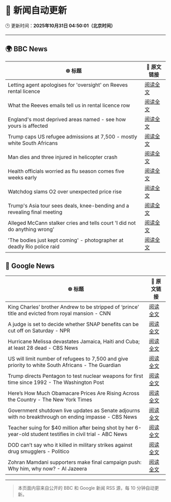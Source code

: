 # 🧠 新闻自动更新

🕒 更新时间：**2025年10月31日 04:50:01（北京时间）**

---

## 🌍 BBC News

| 🌐 标题 | 🔗 原文链接 |
|--------|-------------|
| Letting agent apologises for 'oversight' on Reeves rental licence | [阅读全文](https://www.bbc.com/news/articles/cx2p55ejy88o?at_medium=RSS&at_campaign=rss) |
| What the Reeves emails tell us in rental licence row | [阅读全文](https://www.bbc.com/news/articles/cj41y1ze9jyo?at_medium=RSS&at_campaign=rss) |
| England's most deprived areas named - see how yours is affected | [阅读全文](https://www.bbc.com/news/articles/cly137089yyo?at_medium=RSS&at_campaign=rss) |
| Trump caps US refugee admissions at 7,500 - mostly white South Africans | [阅读全文](https://www.bbc.com/news/articles/cy40jj71243o?at_medium=RSS&at_campaign=rss) |
| Man dies and three injured in helicopter crash | [阅读全文](https://www.bbc.com/news/articles/cx203g3j416o?at_medium=RSS&at_campaign=rss) |
| Health officials worried as flu season comes five weeks early | [阅读全文](https://www.bbc.com/news/articles/c20pe6llg2zo?at_medium=RSS&at_campaign=rss) |
| Watchdog slams O2 over unexpected price rise | [阅读全文](https://www.bbc.com/news/articles/cd047vl9ylpo?at_medium=RSS&at_campaign=rss) |
| Trump's Asia tour sees deals, knee-bending and a revealing final meeting | [阅读全文](https://www.bbc.com/news/articles/c1j8zn0ex9ro?at_medium=RSS&at_campaign=rss) |
| Alleged McCann stalker cries and tells court 'I did not do anything wrong' | [阅读全文](https://www.bbc.com/news/articles/c4gkvrww3yyo?at_medium=RSS&at_campaign=rss) |
| 'The bodies just kept coming' - photographer at deadly Rio police raid | [阅读全文](https://www.bbc.com/news/articles/c364k5e9g58o?at_medium=RSS&at_campaign=rss) |

## 📰 Google News

| 🌐 标题 | 🔗 原文链接 |
|--------|-------------|
| King Charles’ brother Andrew to be stripped of ‘prince’ title and evicted from royal mansion - CNN | [阅读全文](https://news.google.com/rss/articles/CBMijwFBVV95cUxOTUN6ZkU0b2psY3FWNXh3SUkxa2ZneTdOS25mM0dtclFlSm5WSGJHZnpQb0RyRmpMZXAyNUVINDI4bS0tb2hrQVcxdFZ1N1puZnJuN0xRMWFYd3hIbE1zY3oyZ2Y0SUE1SkNtd3FLdUJfUzdvY2hPTnR2aDF1UGVkS0w3WWNwR3BKc0J4TExkRQ?oc=5) |
| A judge is set to decide whether SNAP benefits can be cut off on Saturday - NPR | [阅读全文](https://news.google.com/rss/articles/CBMihgFBVV95cUxOTlp3WDBucm83WWZHeml2cGNJaWdRRkwycHhlbi1aN2J5T1U1a0VNNHB4ZFhsNzVVVDd4Q1R3R3hvWlo2UGhSS0ZDaWVfcTJ1N1FhaUJOV1RLN0xvREhzMmN3bmpfY3BEZGJleEtQclIxdU40ZlpHeHBwbnRuaFp1ZmNZUHY4Zw?oc=5) |
| Hurricane Melissa devastates Jamaica, Haiti and Cuba; at least 28 dead - CBS News | [阅读全文](https://news.google.com/rss/articles/CBMihAFBVV95cUxPOG9xQ0g3TGxueWRSUXNYZ1AwWk5JSU5fdXhadk82MXExM2R4N1pkTkU1Um12TTlKN0tXdHF5Zjk4SXd1cWFNSDJEZFlaZFM2eDI4Y2pmbEVyRGR0SXQ2X01kTzVKUVQwWUNwLVBfRm93SVlKMGprYlR1RXNya3ZReGRENGTSAYoBQVVfeXFMTXFIZWRIdmxycUgza1hwUFFSY2VBVVJiVms2bzd4ejRPS3I3WjJ4TFVGSFVqWmN6VjFHdTdFZ0ttNlQzMURYQnk2MFp2dE9tQjBVbWJObG5lRUxzZ1E0NnNPTVplU3JLVFgzdEk5ZXBfWFJXc2tSWlVCc09ZdFRMTVlvOUY1a0ZnS1hn?oc=5) |
| US will limit number of refugees to 7,500 and give priority to white South Africans - The Guardian | [阅读全文](https://news.google.com/rss/articles/CBMimwFBVV95cUxQYXczZnNvN2JCbC1jekNFQWNTUXF2S1ZwMUdmdF8tZkdVNzY4RG5aMXRlYy10R2JzWXVYb2ZyYU9zTzNneHQ0MGVnYm5xOThpU2pEc0lnUVRjdmQ2WDIwLWNqdmRhRHhrR1NTV0NiRWVTUjdvWmhRZW9zSjdVcTFFX3p2SlFHWk0wa3BhY000ZkVrMHJzdDNsekdiZw?oc=5) |
| Trump directs Pentagon to test nuclear weapons for first time since 1992 - The Washington Post | [阅读全文](https://news.google.com/rss/articles/CBMiggFBVV95cUxQNlZyTTVfLU9sSTJFbHVUZkpESFFFRkt6ek1Lck1LY1MxUVZPRjFQYktGYWxUTHRQUWdITXVfMVJqRGhLSDN2bEJVUjR5YUtLSkhsdjBDaHFZcG05dmFHVGZTRkMxRDRnaXZyaVdCMDd2MWxqcVBrWDRVSlJzZWFPM0F3?oc=5) |
| Here’s How Much Obamacare Prices Are Rising Across the Country - The New York Times | [阅读全文](https://news.google.com/rss/articles/CBMikwFBVV95cUxPMUpURXkzSF81R196RWdkbFhqS2gwUVRyWk1kWExFb3RTWVhtSjRxd0tqb3NzOGRyVWlPcHp5am9Sa1BIMnhUeUZFNGZneEd1RnRaZ1hWNFExY2o1NkQ1NVNzdEp4UDRwYmV0TXlNd28tR3ROZExkTk1wZFdMTTBBeGJweERUb2xXX1JoSGt0WkZ2dG8?oc=5) |
| Government shutdown live updates as Senate adjourns with no breakthrough on ending impasse - CBS News | [阅读全文](https://news.google.com/rss/articles/CBMimgFBVV95cUxOZXpvTWM3cWxtZV9vV3RSMWVCdGJpeEJDX2c1Yjh1MXFoY0t1YV9kMlNYazdINmhJOWxNOVY0QXJ0dWkyZm1ZSXhxSExjZmgxbUZNTWtlQ19Td1dTY29OX3lseXR2cVNYNXR2R3hCLXl3T3Zhb1JnV0ROWUhJbXA5UG1tbEZLX2loU3FORDUxYmQ4dkVoU0E0a1NR0gGfAUFVX3lxTFB5cGdxbXloOEJ6RDE2akU1ZzIyZDNoWW1oWFpsMl9WNkVNNmRWSEh5aHVUSVFvc3A2R1FiblJpRHUtODlIODdrdmQ2RVFQV1UwZ01pR0dOc25pT3FOLWZ6SXhUMG1UdFhOUHc4c2NsZlVnTGxBZHdmbERxYlg5Qi0xWTNZelVKSm8wdTRuaWNOMlNSSDFTemJQS1liZ1lBRQ?oc=5) |
| Teacher suing for $40 million after being shot by her 6-year-old student testifies in civil trial - ABC News | [阅读全文](https://news.google.com/rss/articles/CBMikAFBVV95cUxQUm9WVWJXalBZZlQ3VjdMdDJFYXBoVkZSZVlvcGJsa3IySlIzeGlUMGpVZmtUaHd6bHR2aG5zbElBcjVNbkdnaGJ3SlhpaGI0TFU3Yl9xNFZxYUlVTFVjbnVEeVNLdmNWWGlNd0dvNWljSUxPeW5fQjBNa3VEYVRGOFBJcWo3Tk80bHFwNHptQWfSAZYBQVVfeXFMUEl0Rm9xUFM4WjQ4Skk5OG02OTRrMlF2Tmo5OEZvdG53OFBzbVZ4Z1lWbDlQMWZPSFlFdW5YcXVwRG9XZjRoYzlaZHhKbnJldlVHTlhXektzbWlIMnhxV2syT1phMkhqdVNKX1Z4eEZKRTJyWktrNkhsRVdFX3ZmTC13U0JhSGx5NXhKdzBkeDQ0UHVWd3Vn?oc=5) |
| DOD can’t say who it killed in military strikes against drug smugglers - Politico | [阅读全文](https://news.google.com/rss/articles/CBMijgFBVV95cUxOUzZ1cjN3U1NVeGZwZzdaWUZaYVFGSEVPTVhRb0VsT2VDZXJueHY0SkJIckhVQTR2NTZiaXg4Nk1nSnZQbzFJSUlJQUVnczVnVndNZXUtejczVXMzLWZNaHYzb1lnby1HX0xydjJQSmdkbDFqXzNPWHdJZXY3TGN6V25Va0E2WUNMNVM2ai1R?oc=5) |
| Zohran Mamdani supporters make final campaign push: Why him, why now? - Al Jazeera | [阅读全文](https://news.google.com/rss/articles/CBMiuAFBVV95cUxNSzM0cVhtN1hHdVBWanNfb0lDanJLWjlHWnh2Sk9pZHBUaGtaRjJxTVlwcTJGNi1KbW1FY25XQmNfRkF2UEczd3F4em1VMTgxNUM1Q1RWZ3kzeEpQb2hNd1ZnWHM0c1Vhc3RvVDl3enJId0VxU25EZFhyX1hOQ0FmblVab0dpMVhoQVYzODFMaDFVeDZSTnI3clRFUnp0Yi1OUG5vb205bXNERWIzMlRjcmdzcUpJNldU0gG-AUFVX3lxTFB3TTUzcDM4TWhWMnNxcW5LOXBSQnJXS1FvX24zOWVyRi1naUFPRVRlM1M2S0tpaVNScVA0MHJpUVc2czRHY0pTdlBDYTZUdENxc1hVVkYzVWc2dkNtaVlqY3VVZVVxU0hhT2h2NEVKNkdTdDZJaW9VT1BaN3h4c09FZC1XN3h0ZFhWTWVkYWNxdFAyVEhmNWU4d2ZzVFNJQTVfaFJsQXpSclhzRml3MHFNWFl1cXI2Umd0cXZNelE?oc=5) |

---
> 本页面内容来自公开的 BBC 和 Google 新闻 RSS 源，每 10 分钟自动更新。